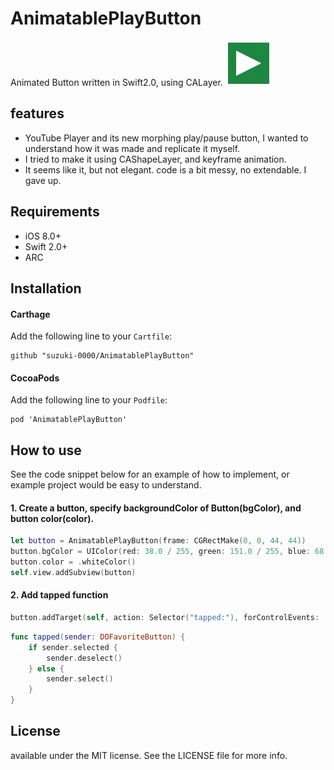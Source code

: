 # AnimatablePlayButton

Animated Button written in Swift2.0, using CALayer.
![sample](Screenshots/example01.gif)

## features
- YouTube Player and its new morphing play/pause button, I wanted to understand how it was made and replicate it myself.
- I tried to make it using CAShapeLayer, and keyframe animation. 
- It seems like it, but not elegant. code is a bit messy, no extendable. I gave up.

## Requirements
- iOS 8.0+
- Swift 2.0+
- ARC

## Installation
#### Carthage
Add the following line to your `Cartfile`:
```
github "suzuki-0000/AnimatablePlayButton"
```

#### CocoaPods
Add the following line to your `Podfile`:
```
pod 'AnimatablePlayButton'
```

## How to use
See the code snippet below for an example of how to implement, or example project would be easy to understand.

#### 1. Create a button, specify backgroundColor of Button(bgColor), and button color(color).
```swift
let button = AnimatablePlayButton(frame: CGRectMake(0, 0, 44, 44))
button.bgColor = UIColor(red: 38.0 / 255, green: 151.0 / 255, blue: 68.0 / 255, alpha: 1)
button.color = .whiteColor()
self.view.addSubview(button)
```

#### 2. Add tapped function
```swift
button.addTarget(self, action: Selector("tapped:"), forControlEvents: .TouchUpInside)
```
```swift
func tapped(sender: DOFavoriteButton) {
    if sender.selected {
        sender.deselect()
    } else {
        sender.select()
    }
}
```

## License
available under the MIT license. See the LICENSE file for more info.

